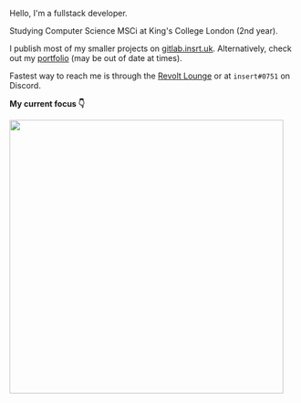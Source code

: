 Hello, I'm a fullstack developer.

Studying Computer Science MSCi at King's College London (2nd year).

I publish most of my smaller projects on [gitlab.insrt.uk](https://gitlab.insrt.uk).
Alternatively, check out my [portfolio](https://insrt.uk/projects) (may be out of date at times).

Fastest way to reach me is through the [Revolt Lounge](https://rvlt.gg/Testers) or at `insert#0751` on Discord.

**My current focus 👇**

[<img src="https://autumn.revolt.chat/attachments/T2aP669seOYxdBvbOOyiuowuxeIV389iAOe3hYPJKS/Motto%20(1).png" width="480" />](https://revolt.chat)

<img src="https://hits-app.vercel.app/hits?url=https%3A%2F%2Fgithub.com%2Finsertish" width="0" />
